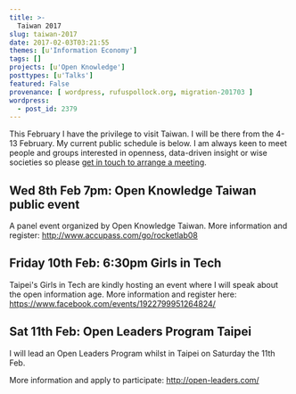 ```yaml
---
title: >-
  Taiwan 2017
slug: taiwan-2017
date: 2017-02-03T03:21:55
themes: [u'Information Economy']
tags: []
projects: [u'Open Knowledge']
posttypes: [u'Talks']
featured: False
provenance: [ wordpress, rufuspollock.org, migration-201703 ]
wordpress:
  - post_id: 2379
---
```


This February I have the privilege to visit Taiwan. I will be there from the 4-13 February. My current public schedule is below. I am always keen to meet people and groups interested in openness, data-driven insight or wise societies so please [get in touch to arrange a meeting][contact].
    
[contact]: /contact/                                                                     
      
## Wed 8th Feb 7pm: Open Knowledge Taiwan public event                                   

A panel event organized by Open Knowledge Taiwan. More information and register: <http://www.accupass.com/go/rocketlab08>
                                                                                         
## Friday 10th Feb: 6:30pm Girls in Tech

Taipei's Girls in Tech are kindly hosting an event where I will speak about the open information age. More information and register here: <https://www.facebook.com/events/1922799951264824/>

## Sat 11th Feb: Open Leaders Program Taipei

I will lead an Open Leaders Program whilst in Taipei on Saturday the 11th Feb.

More information and apply to participate: <http://open-leaders.com/>

